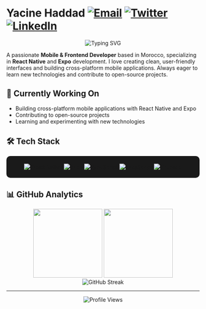 # Yacine Haddad <a href="mailto:yacine.haddad6@gmail.com"><img src="https://img.shields.io/badge/Email-EA4335?style=for-the-badge&logo=gmail&logoColor=white" alt="Email"/></a> <a href="https://twitter.com/Haddadome"><img src="https://img.shields.io/badge/Twitter-1DA1F2?style=for-the-badge&logo=twitter&logoColor=white" alt="Twitter"/></a> <a href="https://www.linkedin.com/in/yelhaddad/"><img src="https://img.shields.io/badge/LinkedIn-0A66C2?style=for-the-badge&logo=linkedin&logoColor=white" alt="LinkedIn"/></a>

<div align="center">
  <img src="https://readme-typing-svg.herokuapp.com?font=Fira+Code&weight=500&size=40&pause=1000&color=61DAFB&center=true&vCenter=true&random=false&width=600&height=100&lines=React+Native+Developer;Expo+Enthusiast;UI%2FUX+Lover" alt="Typing SVG" />
</div>

A passionate **Mobile & Frontend Developer** based in Morocco, specializing in **React Native** and **Expo** development. I love creating clean, user-friendly interfaces and building cross-platform mobile applications. Always eager to learn new technologies and contribute to open-source projects.

## 🚀 Currently Working On
- Building cross-platform mobile applications with React Native and Expo
- Contributing to open-source projects
- Learning and experimenting with new technologies

## 🛠️ Tech Stack
<div align="center" style="background-color: #1a1a1a; padding: 20px; border-radius: 10px;">
  <img src="https://img.shields.io/badge/React_Native-61DAFB?style=for-the-badge&logo=react&logoColor=black" alt="React Native"/>
  <img src="https://img.shields.io/badge/Expo-000020?style=for-the-badge&logo=expo&logoColor=white" alt="Expo"/>
  <img src="https://img.shields.io/badge/TypeScript-3178C6?style=for-the-badge&logo=typescript&logoColor=white" alt="TypeScript"/>
  <img src="https://img.shields.io/badge/JavaScript-F7DF1E?style=for-the-badge&logo=javascript&logoColor=black" alt="JavaScript"/>
  <img src="https://img.shields.io/badge/Firebase-FFCA28?style=for-the-badge&logo=firebase&logoColor=black" alt="Firebase"/>
</div>

## 📊 GitHub Analytics
<div align="center">
  <img height="180em" src="https://github-readme-stats.vercel.app/api?username=haddad-yacine&show_icons=true&theme=radical&include_all_commits=true&count_private=true&hide_border=true"/>
  <img height="180em" src="https://github-readme-stats.vercel.app/api/top-langs/?username=haddad-yacine&layout=compact&langs_count=7&theme=radical&hide_border=true"/>
</div>

<div align="center">
  <img src="https://github-readme-streak-stats.herokuapp.com/?user=haddad-yacine&theme=radical&hide_border=true" alt="GitHub Streak" />
</div>

---

<div align="center">
  <img src="https://komarev.com/ghpvc/?username=haddad-yacine&color=blueviolet&style=flat-square" alt="Profile Views" />
</div>
